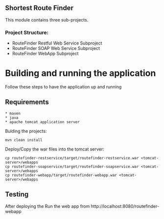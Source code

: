 ## Shortest Route Finder

This module contains three sub-projects.

### Project Structure:

- RouteFinder Restful Web Service Subproject
- RouteFinder SOAP Web Service Subproject
- RouteFinder WebApp Subproject

# Building and running the application
Follow these steps to have the application up and running
## Requirements
	* maven 
	* java 
	* apache tomcat application server

Bulding the projects:

`mvn clean install `

Deploy/Copy the war files into the tomcat server:

```
cp routefinder-restservice/target/routefinder-restservice.war <tomcat-server>/webapps
cp routefinder-soapservice/target/routefinder-soapservice.war <tomcat-server>/webapps
cp routefinder-webapp/target/routefinder-webapp.war <tomcat-server>/webapps
```

## Testing 

After deploying the Run the web app from http://localhost:8080/routefinder-webapp

